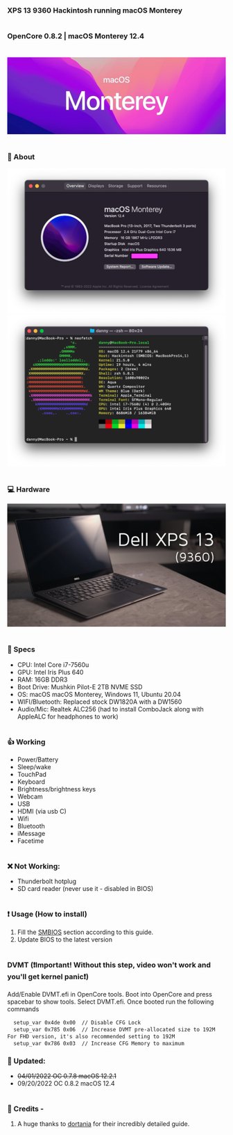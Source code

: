 ### XPS 13 9360 Hackintosh running macOS Monterey

#

### OpenCore 0.8.2 | macOS Monterey 12.4
#


![header](_resources/header.jpeg)
#

### 📸 About

![About](_resources/about_12.4.png)
![About](_resources/neofetch_12.4.png)
#

### 💻 Hardware

![Hardware](_resources/laptop.jpeg)
#

### 📃 Specs

* CPU: Intel Core i7-7560u
* GPU: Intel Iris Plus 640 
* RAM: 16GB DDR3
* Boot Drive: Mushkin Pilot-E 2TB NVME SSD
* OS: macOS macOS Monterey, Windows 11, Ubuntu 20.04
* WIFI/Bluetooth: Replaced stock DW1820A with a DW1560
* Audio/Mic: Realtek ALC256 (had to install ComboJack along with AppleALC for headphones to work)
#

### 👍 Working 
* Power/Battery
* Sleep/wake
* TouchPad
* Keyboard
* Brightness/brightness keys
* Webcam 
* USB 
* HDMI (via usb C)
* Wifi
* Bluetooth
* iMessage
* Facetime
#

### ❌ Not Working:
*  Thunderbolt hotplug 
*  SD card reader (never use it - disabled in BIOS)
#

### ❗️ Usage (How to install)

1. Fill the [SMBIOS](https://dortania.github.io/OpenCore-Install-Guide/config.plist/coffee-lake.html#platforminfo) section according to this guide. 
2. Update BIOS to the latest version
#

### DVMT (❗️Important! Without this step, video won't work and you'll get kernel panic❗️)

Add/Enable DVMT.efi in OpenCore tools. Boot into OpenCore and press spacebar to show tools. Select DVMT.efi. Once booted run the following commands
```
  setup_var 0x4de 0x00  // Disable CFG Lock
  setup_var 0x785 0x06  // Increase DVMT pre-allocated size to 192M For FHD version, it's also recommended setting to 192M
  setup_var 0x786 0x03  // Increase CFG Memory to maximum
```

### 🔔 Updated:
* ~~04/01/2022 OC 0.7.8 macOS 12.2.1~~
* 09/20/2022 OC 0.8.2 macOS 12.4
#

### 🙏 Credits - 
  
 1. A huge thanks to [dortania](https://dortania.github.io/OpenCore-Install-Guide/) for their incredibly detailed guide.
